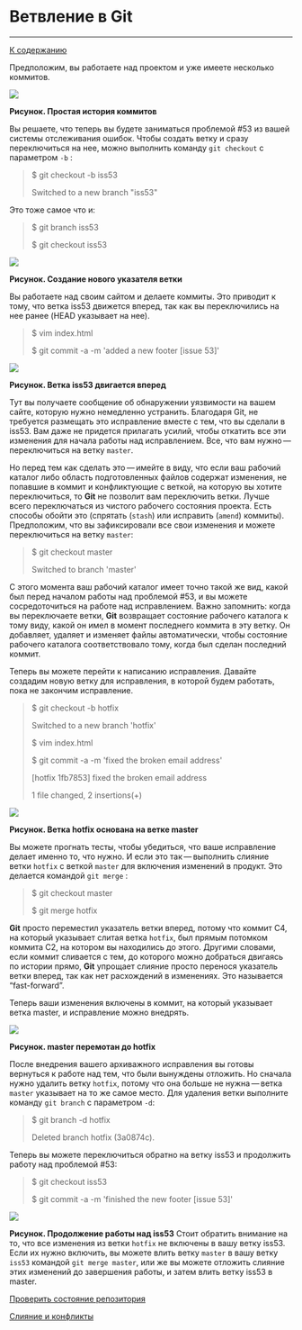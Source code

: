 # Ветвление в Git
---

[К cодержанию](Содержание.md)

Предположим, вы работаете над проектом и уже имеете несколько коммитов.

![](https://git-scm.com/book/en/v2/images/basic-branching-1.png)

**Рисунок. Простая история коммитов**

Вы решаете, что теперь вы будете заниматься проблемой #53 из вашей системы отслеживания ошибок. Чтобы создать ветку и сразу переключиться на нее, можно выполнить команду `git checkout` с параметром `-b` :

>$ git checkout -b iss53
>
>Switched to a new branch "iss53"

Это тоже самое что и:
> $ git branch iss53
>
> $ git checkout iss53


![](https://git-scm.com/book/en/v2/images/basic-branching-2.png)

**Рисунок. Создание нового указателя ветки**


Вы работаете над своим сайтом и делаете коммиты. Это приводит к тому, что ветка iss53 движется вперед, так как вы переключились на нее ранее (HEAD указывает на нее).

>$ vim index.html
>
>$ git commit -a -m 'added a new footer [issue 53]'

![](https://git-scm.com/book/en/v2/images/basic-branching-3.png)

**Рисунок. Ветка iss53 двигается вперед**

Тут вы получаете сообщение об обнаружении уязвимости на вашем сайте, которую нужно немедленно устранить. Благодаря Git, не требуется размещать это исправление вместе с тем, что вы сделали в iss53. Вам даже не придется прилагать усилий, чтобы откатить все эти изменения для начала работы над исправлением. Все, что вам нужно — переключиться на ветку `master`.

Но перед тем как сделать это — имейте в виду, что если ваш рабочий каталог либо область подготовленных файлов содержат изменения, не попавшие в коммит и конфликтующие с веткой, на которую вы хотите переключиться, то **Git** не позволит вам переключить ветки. Лучше всего переключаться из чистого рабочего состояния проекта. Есть способы обойти это (спрятать (`stash`) или исправить (`amend`) коммиты). 
Предположим, что вы зафиксировали все свои изменения и можете переключиться на ветку `master`:

> $ git checkout master
>
>Switched to branch 'master'
>

С этого момента ваш рабочий каталог имеет точно такой же вид, какой был перед началом работы над проблемой #53, и вы можете сосредоточиться на работе над исправлением. Важно запомнить: когда вы переключаете ветки, **Git** возвращает состояние рабочего каталога к тому виду, какой он имел в момент последнего коммита в эту ветку. Он добавляет, удаляет и изменяет файлы автоматически, чтобы состояние рабочего каталога соответствовало тому, когда был сделан последний коммит.

Теперь вы можете перейти к написанию исправления. Давайте создадим новую ветку для исправления, в которой будем работать, пока не закончим исправление.

>
> $ git checkout -b hotfix
>
> Switched to a new branch 'hotfix'
>
> $ vim index.html
>
> $ git commit -a -m 'fixed the broken email address'
>
>[hotfix 1fb7853] fixed the broken email address
>
> 1 file changed, 2 insertions(+)

![](https://git-scm.com/book/en/v2/images/basic-branching-4.png)

**Рисунок. Ветка hotfix основана на ветке master**

Вы можете прогнать тесты, чтобы убедиться, что ваше исправление делает именно то, что нужно. И если это так — выполнить слияние ветки `hotfix` с веткой `master` для включения изменений в продукт. Это делается командой `git merge` :

> $ git checkout master
>
> $ git merge hotfix
>

**Git** просто переместил указатель ветки вперед, потому что коммит C4, на который указывает слитая ветка `hotfix`, был прямым потомком коммита C2, на котором вы находились до этого. Другими словами, если коммит сливается с тем, до которого можно добраться двигаясь по истории прямо, **Git** упрощает слияние просто перенося указатель ветки вперед, так как нет расхождений в изменениях. Это называется “fast-forward”.

Теперь ваши изменения включены в коммит, на который указывает ветка master, и исправление можно внедрять.

![](https://git-scm.com/book/en/v2/images/basic-branching-5.png)


**Рисунок. master перемотан до hotfix**

После внедрения вашего архиважного исправления вы готовы вернуться к работе над тем, что были вынуждены отложить. Но сначала нужно удалить ветку `hotfix`, потому что она больше не нужна — ветка `master` указывает на то же самое место. Для удаления ветки выполните команду `git branch` с параметром `-d`:

> $ git branch -d hotfix
>
> Deleted branch hotfix (3a0874c).

Теперь вы можете переключиться обратно на ветку iss53 и продолжить работу над проблемой #53:

> $ git checkout iss53
> 
> $ git commit -a -m 'finished the new footer [issue 53]'

![](https://git-scm.com/book/en/v2/images/basic-branching-6.png)

**Рисунок. Продолжение работы над iss53**
Стоит обратить внимание на то, что все изменения из ветки `hotfix` не включены в вашу ветку iss53. Если их нужно включить, вы можете влить ветку `master` в вашу ветку `iss53` командой `git merge master`, или же вы можете отложить слияние этих изменений до завершения работы, и затем влить ветку iss53 в master.


[Проверить состояние репозитория](gitstatus.md) 

[Слияние и конфликты](gitmerge.md)